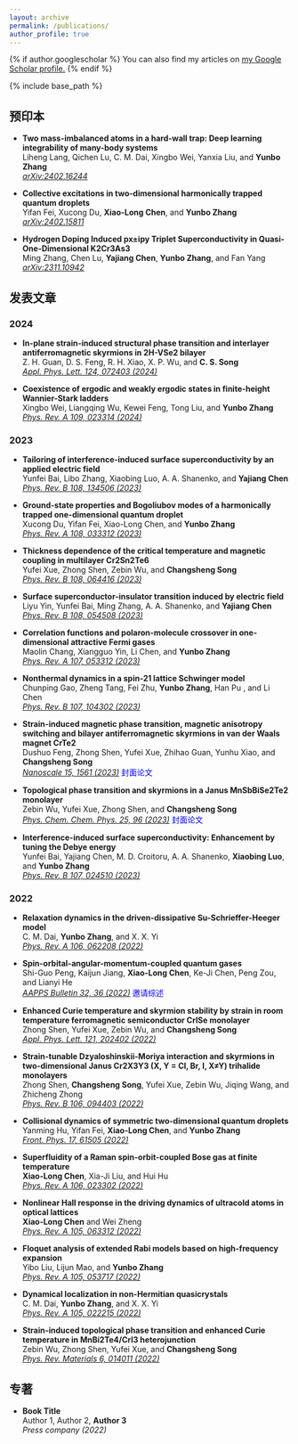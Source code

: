 ```yaml
---
layout: archive
permalink: /publications/
author_profile: true
---
```


{% if author.googlescholar %}
  You can also find my articles on <u><a href="{{author.googlescholar}}">my Google Scholar profile</a>.</u>
{% endif %}

{% include base_path %}


## 预印本

- **Two mass-imbalanced atoms in a hard-wall trap: Deep learning integrability of many-body systems**<br> 
  Liheng Lang, Qichen Lu, C. M. Dai, Xingbo Wei, Yanxia Liu, and **Yunbo Zhang**<br>
  [_arXiv:2402.16244_](https://arxiv.org/abs/2402.16244)
  
- **Collective excitations in two-dimensional harmonically trapped quantum droplets**<br> 
  Yifan Fei, Xucong Du, **Xiao-Long Chen**, and **Yunbo Zhang**<br>
  [_arXiv:2402.15811_](https://arxiv.org/abs/2402.15811)
  
- **Hydrogen Doping Induced px±ipy Triplet Superconductivity in Quasi-One-Dimensional K2Cr3As3**<br> 
  Ming Zhang, Chen Lu, **Yajiang Chen**, **Yunbo Zhang**, and Fan Yang<br>
  [_arXiv:2311.10942_](https://arxiv.org/abs/2311.10942)
  
## 发表文章

### 2024

- **In-plane strain-induced structural phase transition and interlayer antiferromagnetic skyrmions in 2H-VSe2 bilayer**<br> 
  Z. H. Guan, D. S. Feng, R. H. Xiao, X. P. Wu, and **C. S. Song**<br>
  [_Appl. Phys. Lett. 124, 072403 (2024)_](https://doi.org/10.1063/5.0190515)
  
- **Coexistence of ergodic and weakly ergodic states in finite-height Wannier-Stark ladders**<br> 
  Xingbo Wei, Liangqing Wu, Kewei Feng, Tong Liu, and **Yunbo Zhang**<br>
  [_Phys. Rev. A 109, 023314 (2024)_](https://journals.aps.org/pra/abstract/10.1103/PhysRevA.109.023314)
  
### 2023

- **Tailoring of interference-induced surface superconductivity by an applied electric field**<br> 
  Yunfei Bai, Libo Zhang, Xiaobing Luo, A. A. Shanenko, and **Yajiang Chen**<br>
  [_Phys. Rev. B 108, 134506 (2023)_](https://doi.org/10.1103/PhysRevB.108.134506)
  
- **Ground-state properties and Bogoliubov modes of a harmonically trapped one-dimensional quantum droplet**<br> 
  Xucong Du, Yifan Fei, Xiao-Long Chen, and **Yunbo Zhang**<br>
  [_Phys. Rev. A 108, 033312 (2023)_](https://doi.org/10.1103/PhysRevA.108.033312)
  
- **Thickness dependence of the critical temperature and magnetic coupling in multilayer Cr2Sn2Te6**<br> 
  Yufei Xue, Zhong Shen, Zebin Wu, and **Changsheng Song**<br>
  [_Phys. Rev. B 108, 064416 (2023)_](https://doi.org/10.1103/PhysRevB.108.064416)
  
- **Surface superconductor-insulator transition induced by electric field**<br> 
  Liyu Yin, Yunfei Bai, Ming Zhang, A. A. Shanenko, and **Yajiang Chen**<br>
  [_Phys. Rev. B 108, 054508 (2023)_](https://doi.org/10.1103/PhysRevB.108.054508)
  
- **Correlation functions and polaron-molecule crossover in one-dimensional attractive Fermi gases**<br> 
  Maolin Chang, Xiangguo Yin, Li Chen, and **Yunbo Zhang**<br>
  [_Phys. Rev. A 107, 053312 (2023)_](https://doi.org/10.1103/PhysRevA.107.053312)
  
- **Nonthermal dynamics in a spin-21 lattice Schwinger model**<br> 
  Chunping Gao, Zheng Tang, Fei Zhu, **Yunbo Zhang**, Han Pu , and Li Chen<br>
  [_Phys. Rev. B 107, 104302 (2023)_](https://doi.org/10.1103/PhysRevB.107.104302)

- **Strain-induced magnetic phase transition, magnetic anisotropy switching and bilayer antiferromagnetic skyrmions in van der Waals magnet CrTe2**<br>
  Dushuo Feng, Zhong Shen, Yufei Xue, Zhihao Guan, Yunhu Xiao, and **Changsheng Song**<br>
  [_Nanoscale 15, 1561 (2023)_](https://doi.org/10.1039/D2NR04740C) <span style="color:blue">封面论文</span>
  
- **Topological phase transition and skyrmions in a Janus MnSbBiSe2Te2 monolayer**<br> 
  Zebin Wu, Yufei Xue, Zhong Shen, and **Changsheng Song**<br>
  [_Phys. Chem. Chem. Phys. 25, 96 (2023)_](https://doi.org/10.1039/D2CP03860A) <span style="color:blue">封面论文</span>
  
- **Interference-induced surface superconductivity: Enhancement by tuning the Debye energy**<br> 
  Yunfei Bai, Yajiang Chen, M. D. Croitoru, A. A. Shanenko, **Xiaobing Luo**, and **Yunbo Zhang**<br>
  [_Phys. Rev. B 107, 024510 (2023)_](https://doi.org/10.1103/PhysRevB.107.024510)
  
### 2022

- **Relaxation dynamics in the driven-dissipative Su-Schrieffer-Heeger model**<br> 
  C. M. Dai, **Yunbo Zhang**, and X. X. Yi<br>
  [_Phys. Rev. A 106, 062208 (2022)_](https://doi.org/10.1103/PhysRevA.106.062208) 
  
- **Spin-orbital-angular-momentum-coupled quantum gases**<br> 
  Shi-Guo Peng, Kaijun Jiang, **Xiao-Long Chen**, Ke-Ji Chen, Peng Zou, and  Lianyi He<br>
  [_AAPPS Bulletin 32, 36 (2022)_](https://doi.org/10.1007/s43673-022-00069-w) <span style="color:blue">邀请综述</span>
  
- **Enhanced Curie temperature and skyrmion stability by strain in room temperature ferromagnetic semiconductor CrISe monolayer**<br> 
  Zhong Shen, Yufei Xue, Zebin Wu, and **Changsheng Song**<br>
  [_Appl. Phys. Lett. 121, 202402 (2022)_](https://doi.org/10.1063/5.0117597)
  
- **Strain-tunable Dzyaloshinskii-Moriya interaction and skyrmions in two-dimensional Janus Cr2X3Y3 (X, Y = Cl, Br, I, X≠Y) trihalide monolayers**<br> 
  Zhong Shen, **Changsheng Song**, Yufei Xue, Zebin Wu, Jiqing Wang, and Zhicheng Zhong<br>
  [_Phys. Rev. B 106, 094403 (2022)_](https://doi.org/10.1103/PhysRevB.106.094403)
  
- **Collisional dynamics of symmetric two-dimensional quantum droplets**<br> 
  Yanming Hu, Yifan Fei, **Xiao-Long Chen**, and **Yunbo Zhang**<br>
  [_Front. Phys. 17, 61505 (2022)_](https://doi.org/10.1007/s11467-022-1192-z)
  
- **Superfluidity of a Raman spin-orbit-coupled Bose gas at finite temperature**<br> 
  **Xiao-Long Chen**, Xia-Ji Liu, and Hui Hu<br>
  [_Phys. Rev. A 106, 023302 (2022)_](https://doi.org/10.1103/PhysRevA.106.023302) 
  
- **Nonlinear Hall response in the driving dynamics of ultracold atoms in optical lattices**<br> 
  **Xiao-Long Chen** and Wei Zheng<br>
  [_Phys. Rev. A 105, 063312 (2022)_](https://doi.org/10.1103/PhysRevA.105.063312) 
  
- **Floquet analysis of extended Rabi models based on high-frequency expansion**<br> 
  Yibo Liu, Lijun Mao, and **Yunbo Zhang**<br>
  [_Phys. Rev. A 105, 053717 (2022)_](https://doi.org/10.1103/PhysRevA.105.053717) 
  
- **Dynamical localization in non-Hermitian quasicrystals**<br> 
  C. M. Dai, **Yunbo Zhang**, and X. X. Yi<br> 
  [_Phys. Rev. A 105, 022215 (2022)_](https://doi.org/10.1103/PhysRevA.105.022215)
  
- **Strain-induced topological phase transition and enhanced Curie temperature in MnBi2Te4/CrI3 heterojunction**<br> 
  Zebin Wu, Zhong Shen, Yufei Xue, and **Changsheng Song**<br>
  [_Phys. Rev. Materials 6, 014011 (2022)_](https://doi.org/10.1103/PhysRevMaterials.6.014011)
  


## 专著

- **Book Title**<br> 
  Author 1, Author 2, **Author 3**<br>
  _Press company (2022)_
